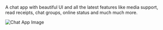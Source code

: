 A chat app with beautiful UI and all the latest features like media support, read receipts, chat groups, online status and much much more.

![Chat App Image](https://ibb.co/xDBvzFw)
